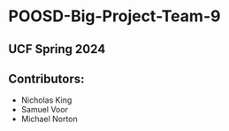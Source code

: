 # POOSD-Big-Project-Team-9
## UCF Spring 2024
## Contributors:
  - Nicholas King
  - Samuel Voor
  - Michael Norton
